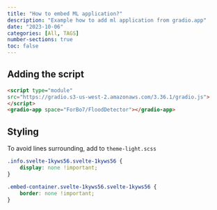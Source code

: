```yaml
---
title: "How to embed ML application?"
description: "Example how to add ml application from gradio.app"
date: "2023-10-06"
categories: [All, TAGS]
number-sections: true
toc: false
---
```


## Adding the script

```html
<script type="module"
src="https://gradio.s3-us-west-2.amazonaws.com/3.36.1/gradio.js">
</script>
<gradio-app space="ForBo7/FloodDetector"></gradio-app>
```

## Styling
To avoid lines surrounding, add to `theme-light.scss` 
```css
.info.svelte-1kyws56.svelte-1kyws56 {
    display: none !important;
}

.embed-container.svelte-1kyws56.svelte-1kyws56 {
    border: none !important;
}
```